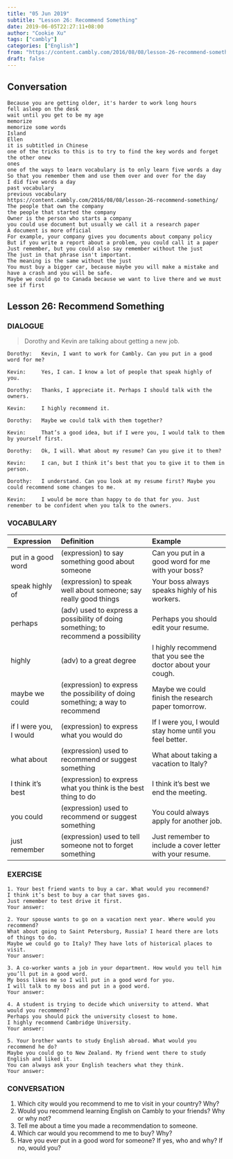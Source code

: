 ```yaml
---
title: "05 Jun 2019"
subtitle: "Lesson 26: Recommend Something"
date: 2019-06-05T22:27:11+08:00
author: "Cookie Xu"
tags: ["cambly"]
categories: ["English"]
from: "https://content.cambly.com/2016/08/08/lesson-26-recommend-something/"
draft: false
---
```


## Conversation

```
Because you are getting older, it's harder to work long hours 
fell asleep on the desk 
wait until you get to be my age 
memorize 
memorize some words 
Island 
Ellen 
it is subtitled in Chinese 
one of the tricks to this is to try to find the key words and forget the other onew 
ones 
one of the ways to learn vocabulary is to only learn five words a day 
So that you remember them and use them over and over for the day 
I did five words a day 
past vocabulary 
previous vocabulary 
https://content.cambly.com/2016/08/08/lesson-26-recommend-something/ 
The people that own the company 
the people that started the company 
Owner is the person who starts a company 
you could use document but usually we call it a research paper 
A document is more official 
For example, your company gives you documents about company policy 
But if you write a report about a problem, you could call it a paper 
Just remember, but you could also say remember without the just 
The just in that phrase isn't important. 
The meaning is the same without the just 
You must buy a bigger car, because maybe you will make a mistake and have a crash and you will be safe. 
Maybe we could go to Canada because we want to live there and we must see if first 
```


## Lesson 26: Recommend Something

### DIALOGUE

> Dorothy and Kevin are talking about getting a new job.
  
```
Dorothy:   Kevin, I want to work for Cambly. Can you put in a good word for me?

Kevin:     Yes, I can. I know a lot of people that speak highly of you.

Dorothy:   Thanks, I appreciate it. Perhaps I should talk with the owners.

Kevin:     I highly recommend it.

Dorothy:   Maybe we could talk with them together?

Kevin:     That’s a good idea, but if I were you, I would talk to them by yourself first.

Dorothy:   Ok, I will. What about my resume? Can you give it to them?

Kevin:     I can, but I think it’s best that you to give it to them in person.

Dorothy:   I understand. Can you look at my resume first? Maybe you could recommend some changes to me.

Kevin:     I would be more than happy to do that for you. Just remember to be confident when you talk to the owners.
```


### VOCABULARY

|  Expression   |      Definition      |  Example |
|------------| :----------------|:--------|
|put in a good word|(expression) to say something good about someone|Can you put in a good word for me with your boss?| 
|speak highly of|(expression) to speak well about someone; say really good things|Your boss always speaks highly of his workers.|
|perhaps|(adv) used to express a possibility of doing something; to recommend a possibility|Perhaps you should edit your resume.|
|highly|(adv) to a great degree|I highly recommend that you see the doctor about your cough.|
|maybe we could|(expression) to express the possibility of doing something; a way to recommend|Maybe we could finish the research paper tomorrow.|
|if I were you, I would|(expression) to express what you would do|If I were you, I would stay home until you feel better.|
|what about|(expression) used to recommend or suggest something|What about taking a vacation to Italy?|
|I think it’s best|(expression) to express what you think is the best thing to do|I think it’s best we end the meeting.|
|you could|(expression) used to recommend or suggest something|You could always apply for another job.|
|just remember|(expression) used to tell someone not to forget something|Just remember to include a cover letter with your resume.|

### EXERCISE

```
1. Your best friend wants to buy a car. What would you recommend?
I think it’s best to buy a car that saves gas.
Just remember to test drive it first.
Your answer:

2. Your spouse wants to go on a vacation next year. Where would you recommend?
What about going to Saint Petersburg, Russia? I heard there are lots of things to do.
Maybe we could go to Italy? They have lots of historical places to visit.
Your answer:

3. A co-worker wants a job in your department. How would you tell him you’ll put in a good word.
My boss likes me so I will put in a good word for you.
I will talk to my boss and put in a good word.
Your answer:

4. A student is trying to decide which university to attend. What would you recommend?
Perhaps you should pick the university closest to home.
I highly recommend Cambridge University.
Your answer:

5. Your brother wants to study English abroad. What would you recommend he do?
Maybe you could go to New Zealand. My friend went there to study English and liked it.
You can always ask your English teachers what they think.
Your answer:
```


### CONVERSATION

1. Which city would you recommend to me to visit in your country? Why?
2. Would you recommend learning English on Cambly to your friends? Why or why not?
3. Tell me about a time you made a recommendation to someone.
4. Which car would you recommend to me to buy? Why?
5. Have you ever put in a good word for someone? If yes, who and why? If no, would you?